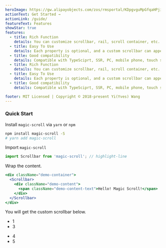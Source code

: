 ```yaml
---
heroImage: https://gw.alipayobjects.com/zos/rmsportal/KDpgvguMpGfqaHPjicRK.svg
actionText: Get Started →
actionLink: /guide/
featureText: Features
showStar: true
features:
  - title: Rich Function
    details: You can customize scrollbar, rail, scroll container, etc. Rich APIs and Events
  - title: Easy To Use
    details: Each property is optional, and a custom scrollbar can appear just by wrapping the content
  - title: Good compatibility
    details: Compatible with TypeSciprt, SSR, PC, mobile phone, touch screen
  - title: Rich Function
    details: You can customize scrollbar, rail, scroll container, etc. Rich APIs and Events
  - title: Easy To Use
    details: Each property is optional, and a custom scrollbar can appear just by wrapping the content
  - title: Good compatibility
    details: Compatible with TypeSciprt, SSR, PC, mobile phone, touch screen

footer: MIT Licensed | Copyright © 2018-present Yi(Yves) Wang
---
```


### Quick Start

Install `magic-scroll` via `yarn` or `npm`

```bash
npm install magic-scroll -S
# yarn add magic-scroll
```

Import `magic-scroll`

```js
import Scrollbar from 'magic-scroll'; // highlight-line
```

Wrap the content.

```jsx
<div className="demo-container">
  <Scrollbar>
    <div className="demo-content">
      <span className="demo-content-text">Hello! Magic Scroll!</span>
    </div>
  </Scrollbar>
</div>
```

You will get the custom scrollbar below.

- 1
- 3

* 4
* 5
